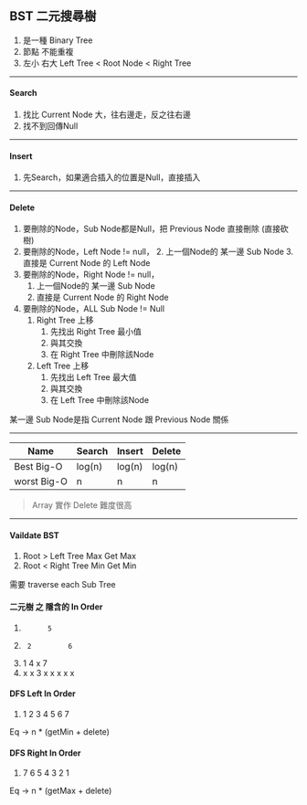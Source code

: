 ## BST 二元搜尋樹

1. 是一種 Binary Tree
2. 節點 不能重複
3. 左小 右大
   Left Tree < Root Node < Right Tree


---

#### Search

1. 找比 Current Node 大，往右邊走，反之往右邊
2. 找不到回傳Null

---

#### Insert

1. 先Search，如果適合插入的位置是Null，直接插入

---

#### Delete

1. 要刪除的Node，Sub Node都是Null，把 Previous Node 直接刪除 (直接砍樹)
2. 要刪除的Node，Left Node != null，
   2. 上一個Node的 某一邊 Sub Node 
   3. 直接是 Current Node 的 Left Node
3. 要刪除的Node，Right Node != null，
   1. 上一個Node的 某一邊 Sub Node 
   2. 直接是 Current Node 的 Right Node
4. 要刪除的Node，ALL Sub Node != Null
   1. Right Tree 上移
      1. 先找出 Right Tree 最小值
      2. 與其交換
      3. 在 Right Tree 中刪除該Node 
   2. Left Tree 上移
      1. 先找出 Left Tree 最大值
      2. 與其交換
      3. 在 Left Tree 中刪除該Node 

某一邊 Sub Node是指 Current Node 跟 Previous Node 關係

---

| Name        | Search | Insert | Delete |
| ----------- | ------ | ------ | ------ |
| Best Big-O  | log(n) | log(n) | log(n) |
| worst Big-O | n      | n      | n      |

> Array 實作 Delete 難度很高

---

#### Vaildate BST

1. Root > Left Tree Max
   Get Max 
2. Root < Right Tree Min
   Get Min 

需要 traverse each Sub Tree 

#### 二元樹 之 隱含的 In Order

1.           5
2.      2         6 
3.   1    4     x    7
4.  x x  3 x   x x  x x

#### DFS Left In Order

1. 1 2 3 4 5 6 7

Eq -> n * (getMin + delete)

#### DFS Right In Order

1. 7 6 5 4 3 2 1

Eq -> n * (getMax + delete)